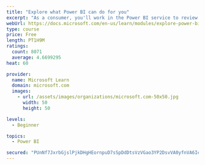 ```yaml
---
title: "Explore what Power BI can do for you"
excerpt: "As a consumer, you'll work in the Power BI service to review and interact with content that has been shared with you. This module provides the foundational information that you need to work effectively in the Power BI service."
webUrl: https://docs.microsoft.com/en-us/learn/modules/explore-power-bi-service/
type: course
price: Free
length: PT1H9M
ratings:
  count: 8071
  average: 4.6699295
heat: 60

provider:
  name: Microsoft Learn
  domain: microsoft.com
  images:
    - url: /assets/images/organizations/microsoft.com-50x50.jpg
      width: 50
      height: 50

levels:
  - Beginner

topics:
  - Power BI

secured: "PUnNf7JxrbGjslPjkDHgHEornpuD7sSpDdDtsVzVGao3YP2DsvVA0yfnVA6Iegmn+uOStAuiSrb4MyAz5kRQGtdulccXBkNd3PCgBvKRkp0FYoObLGdU3cafJrWxO6K5O8QZOjWtgCS8yiW+zuU0a1CYfdXkTrY2sRPrAcl/GWcz+HkhXHViNOLYis2CPZO6QGqr/GAyQP9oXW7yvENg5HtHmRNtE9XEd1B6xlm40g17R0QQHWuoluh6lqrZGwInHyFSIyuuCmDZzdugI/qD5W5UmGC97jC0A07wKLENz0wbXqS4MSGsQ9GZx5lk2Lc7H+rPDkC8ihAYrOWgWgdSQxKMe78VTekVWHrgHbj3XoFAT+DTkE4WHiI28yMQEQ+aBuKAkZ4Z89Zy0EK+liTF0btbyCQsiEdhckPjhfcxAvw=;8oKlhBgewR4Z+dpWoAPWog=="
---
```


